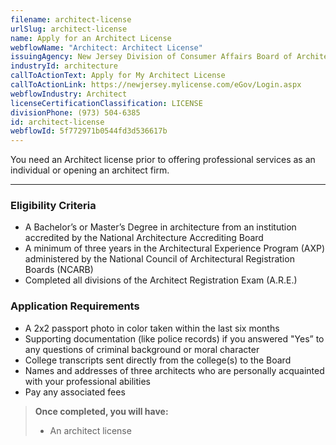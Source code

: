 ```yaml
---
filename: architect-license
urlSlug: architect-license
name: Apply for an Architect License
webflowName: "Architect: Architect License"
issuingAgency: New Jersey Division of Consumer Affairs Board of Architects
industryId: architecture
callToActionText: Apply for My Architect License
callToActionLink: https://newjersey.mylicense.com/eGov/Login.aspx
webflowIndustry: Architect
licenseCertificationClassification: LICENSE
divisionPhone: (973) 504-6385
id: architect-license
webflowId: 5f772971b0544fd3d536617b
---
```


You need an Architect license prior to offering professional services as an individual or opening an architect firm.

---

### Eligibility Criteria

- A Bachelor’s or Master’s Degree in architecture from an institution accredited by the National Architecture Accrediting Board
- A minimum of three years in the Architectural Experience Program (AXP) administered by the National Council of Architectural Registration Boards (NCARB)
- Completed all divisions of the Architect Registration Exam (A.R.E.)

### Application Requirements

- A 2x2 passport photo in color taken within the last six months
- Supporting documentation (like police records) if you answered "Yes” to any questions of criminal background or moral character
- College transcripts sent directly from the college(s) to the Board
- Names and addresses of three architects who are personally acquainted with your professional abilities
- Pay any associated fees

> **Once completed, you will have:**
>
> - An architect license
